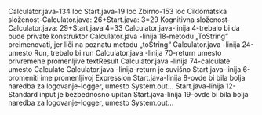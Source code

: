 Calculator.java-134 loc
Start.java-19 loc
Zbirno-153 loc
Ciklomatska složenost-Calculator.java: 26+Start.java: 3=29
Kognitivna složenost- Calculator.java: 29+Start.java 4=33
Calculator.java-linija 4-trebalo bi da bude private konstruktor
Calculator.java -linija 18-metodu „ToString“ preimenovati, jer liči na poznatu metodu „toString“
Calculator.java -linija 24-umesto Run, trebalo bi run
Calculator.java -linija 70-return umesto privremene promenljive textResult
Calculator.java -linija 74-calculate umesto Calculate
Calculator.java -linija-return je suvišno
Start.java-linija 6-promeniti ime promenljivoj Expression
Start.java-linija 8-ovde bi bila bolja naredba za logovanje-logger, umesto System.out...
Start.java-linija 12-Standard input je bezbednosno upitan
Start.java-linija 19-ovde bi bila bolja naredba za logovanje-logger, umesto System.out...
